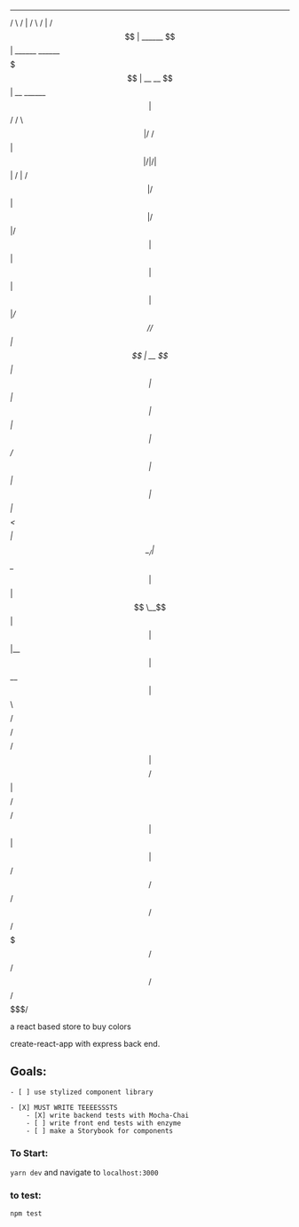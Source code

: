

  ______             __                            _______             __
 /      \           /  |                          /       \           /  |
/$$$$$$  |  ______  $$ |  ______    ______        $$$$$$$  | __    __ $$ |   __   ______
$$ |  $$/  /      \ $$ | /      \  /      \       $$ |  $$ |/  |  /  |$$ |  /  | /      \
$$ |      /$$$$$$  |$$ |/$$$$$$  |/$$$$$$  |      $$ |  $$ |$$ |  $$ |$$ |_/$$/ /$$$$$$  |
$$ |   __ $$ |  $$ |$$ |$$ |  $$ |$$ |  $$/       $$ |  $$ |$$ |  $$ |$$   $$<  $$    $$ |
$$ \__/  |$$ \__$$ |$$ |$$ \__$$ |$$ |            $$ |__$$ |$$ \__$$ |$$$$$$  \ $$$$$$$$/
$$    $$/ $$    $$/ $$ |$$    $$/ $$ |            $$    $$/ $$    $$/ $$ | $$  |$$       |
 $$$$$$/   $$$$$$/  $$/  $$$$$$/  $$/             $$$$$$$/   $$$$$$/  $$/   $$/  $$$$$$$/






a react based store to buy colors

create-react-app with express back end.

## Goals:
    - [ ] use stylized component library

    - [X] MUST WRITE TEEEESSSTS
        - [X] write backend tests with Mocha-Chai
        - [ ] write front end tests with enzyme
        - [ ] make a Storybook for components
### To  Start:

`yarn dev` and navigate to `localhost:3000`

### to test:
`npm test`
